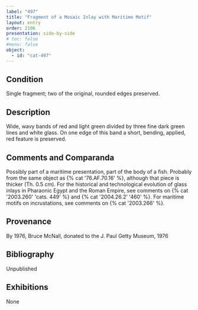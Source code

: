```yaml
---
label: "497"
title: "Fragment of a Mosaic Inlay with Maritime Motif"
layout: entry
order: 2106
presentation: side-by-side
# toc: false
#menu: false 
object:
  - id: "cat-497"
---
```


## Condition

Single fragment; two of the original, rounded edges preserved.

## Description

Wide, wavy bands of red and light green divided by three fine dark green lines and white glass. On one edge of this band a short, bending, applied, red feature is preserved.

## Comments and Comparanda

Possibly part of a maritime presentation, part of the body of a fish. Probably from the same object as {% cat '76.AF.70.16' %}, although that piece is thicker (Th. 0.5 cm). For the historical and technological evolution of glass inlays in Pharaonic Egypt and the Roman Empire, see comments on {% cat '2003.260' 'cats. 449' %} and {% cat '2004.26.2' '460' %}. For maritime motifs on incrustations, see comments on {% cat '2003.266' %}.

## Provenance

By 1976, Bruce McNall, donated to the J. Paul Getty Museum, 1976

## Bibliography

Unpublished

## Exhibitions

None